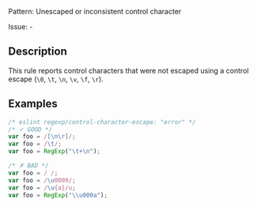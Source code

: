 Pattern: Unescaped or inconsistent control character

Issue: -

## Description

This rule reports control characters that were not escaped using a control escape (`\0`, `\t`, `\n`, `\v`, `\f`, `\r`).

## Examples

```js
/* eslint regexp/control-character-escape: "error" */
/* ✓ GOOD */
var foo = /[\n\r]/;
var foo = /\t/;
var foo = RegExp("\t+\n");

/* ✗ BAD */
var foo = /	/;
var foo = /\u0009/;
var foo = /\u{a}/u;
var foo = RegExp("\\u000a");
```
